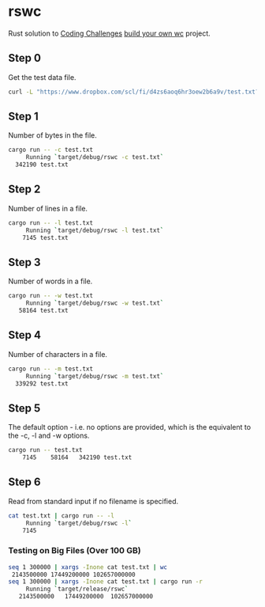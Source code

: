 # rswc
Rust solution to [Coding Challenges](https://codingchallenges.fyi/) [build your own wc](https://codingchallenges.fyi/challenges/challenge-wc) project.

## Step 0

Get the test data file.

```bash
curl -L "https://www.dropbox.com/scl/fi/d4zs6aoq6hr3oew2b6a9v/test.txt?rlkey=20c9d257pxd5emjjzd1gcbn03&dl=0" -o test.txt
```

## Step 1
Number of bytes in the file.
```bash
cargo run -- -c test.txt
     Running `target/debug/rswc -c test.txt`
  342190 test.txt
```

## Step 2
Number of lines in a file.
```bash
cargo run -- -l test.txt   
     Running `target/debug/rswc -l test.txt`
    7145 test.txt
```

## Step 3
Number of words in a file.
```bash
cargo run -- -w test.txt
     Running `target/debug/rswc -w test.txt`
   58164 test.txt
```

## Step 4
Number of characters in a file.
```bash
cargo run -- -m test.txt
     Running `target/debug/rswc -m test.txt`
  339292 test.txt
```

## Step 5
The default option - i.e. no options are provided, which is the equivalent to the -c, -l and -w options.
```bash
cargo run -- test.txt
    7145    58164   342190 test.txt
```

## Step 6
Read from standard input if no filename is specified.
```bash
cat test.txt | cargo run -- -l
     Running `target/debug/rswc -l`
    7145
```

### Testing on Big Files (Over 100 GB)
```bash
seq 1 300000 | xargs -Inone cat test.txt | wc
 2143500000 17449200000 102657000000
seq 1 300000 | xargs -Inone cat test.txt | cargo run -r
     Running `target/release/rswc`
   2143500000   17449200000  102657000000
```
